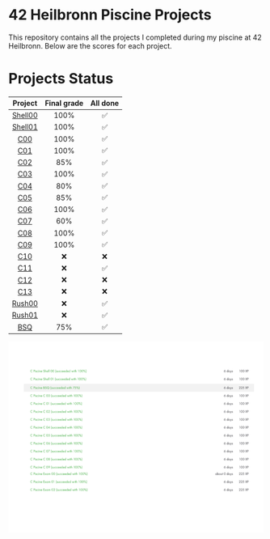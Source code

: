 # 42 Heilbronn Piscine Projects

This repository contains all the projects I completed during my piscine at 42 Heilbronn. Below are the scores for each project.

# Projects Status

| Project | Final grade | All done |
|:-------:|:-----:|:------:|
| [Shell00](https://github.com/fredch16/42HeilbronnPiscine/tree/main/Shell00) | 100% | ✅ |
| [Shell01](https://github.com/fredch16/42HeilbronnPiscine/tree/main/Shell01) | 100% | ✅ |
| [C00](https://github.com/fredch16/42HeilbronnPiscine/tree/main/C00) | 100% | ✅ |
| [C01](https://github.com/fredch16/42HeilbronnPiscine/tree/main/C01) | 100% | ✅ |
| [C02](https://github.com/fredch16/42HeilbronnPiscine/tree/main/C02) | 85% | ✅ |
| [C03](https://github.com/fredch16/42HeilbronnPiscine/tree/main/C03) | 100% | ✅ |
| [C04](https://github.com/fredch16/42HeilbronnPiscine/tree/main/C04) | 80% | ✅ |
| [C05](https://github.com/fredch16/42HeilbronnPiscine/tree/main/C05) | 85% | ✅ |
| [C06](https://github.com/fredch16/42HeilbronnPiscine/tree/main/C06) | 100% | ✅ |
| [C07](https://github.com/fredch16/42HeilbronnPiscine/tree/main/C07) | 60% | ✅ |
| [C08](https://github.com/fredch16/42HeilbronnPiscine/tree/main/C08) | 100% | ✅ |
| [C09](https://github.com/fredch16/42HeilbronnPiscine/tree/main/C09) | 100% | ✅ |
| [C10](https://github.com/fredch16/42HeilbronnPiscine/tree/main/C10) | :x: | :x: |
| [C11](https://github.com/fredch16/42HeilbronnPiscine/tree/main/C11) | :x: | ✅ |
| [C12](https://github.com/fredch16/42HeilbronnPiscine/tree/main/C12) | :x: | :x: |
| [C13](https://github.com/fredch16/42HeilbronnPiscine/tree/main/C13) | :x: | :x: |
| [Rush00](https://github.com/fredch16/42HeilbronnPiscine/tree/main/Rush00) | :x: | ✅ |
| [Rush01](https://github.com/fredch16/42HeilbronnPiscine/tree/main/Rush01) | :x: | ✅ |
| [BSQ](https://github.com/fredch16/42HeilbronnPiscine/tree/main/BSQ) | 75% | ✅ |

![Piscine Scores](Piscine.png)